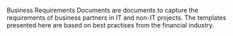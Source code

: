 Business Requirements Documents are documents to capture the requirements of business partners in IT and non-IT projects. The templates presented here are based on best practises from the financial industry.